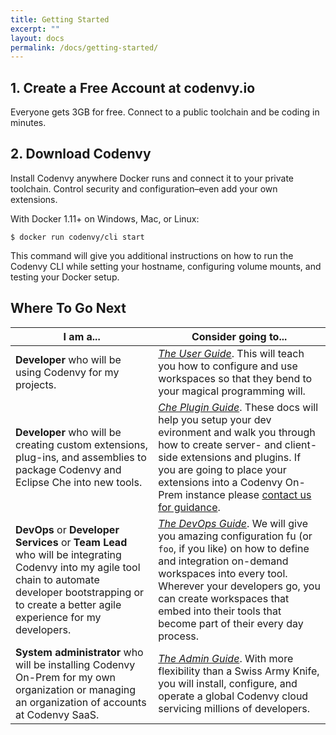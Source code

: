 ```yaml
---
title: Getting Started
excerpt: ""
layout: docs
permalink: /docs/getting-started/
---
```


## 1. Create a Free Account at codenvy.io
Everyone gets 3GB for free. Connect to a public toolchain and be coding in minutes.

## 2. Download Codenvy
Install Codenvy anywhere Docker runs and connect it to your private toolchain. Control security and configuration–even add your own extensions.

With Docker 1.11+ on Windows, Mac, or Linux:
```
$ docker run codenvy/cli start
```
This command will give you additional instructions on how to run the Codenvy CLI while setting your hostname, configuring volume mounts, and testing your Docker setup.


## Where To Go Next
| I am a...   | Consider going to... |
| --- | --- |
| **Developer** who will be using Codenvy for my projects. | [*The User Guide*](../../docs/workspace-admin-intro/). This will teach you how to configure and use workspaces so that they bend to your magical programming will. |
| **Developer** who will be creating custom extensions, plug-ins, and assemblies to package Codenvy and Eclipse Che into new tools. | [*Che Plugin Guide*](https://eclipse-che.readme.io/docs/introduction-1). These docs will help you setup your dev evironment and walk you through how to create server- and client-side extensions and plugins. If you are going to place your extensions into a Codenvy On-Prem instance please [contact us for guidance](https://codenvy.com/contact/questions/). |
| **DevOps** or **Developer Services** or **Team Lead** who will be integrating Codenvy into my agile tool chain to automate developer bootstrapping or to create a better agile experience for my developers. | [*The DevOps Guide*](../../docs/workspace-automation). We will give you amazing configuration fu (or `foo`, if you like) on how to define and integration on-demand workspaces into every tool. Wherever your developers go, you can create workspaces that embed into their tools that become part of their every day process. |
| **System administrator** who will be installing Codenvy On-Prem for my own organization or managing an organization of accounts at Codenvy SaaS. | [*The Admin Guide*](../../architecture). With more flexibility than a Swiss Army Knife, you will install, configure, and operate a global Codenvy cloud servicing millions of developers. |
